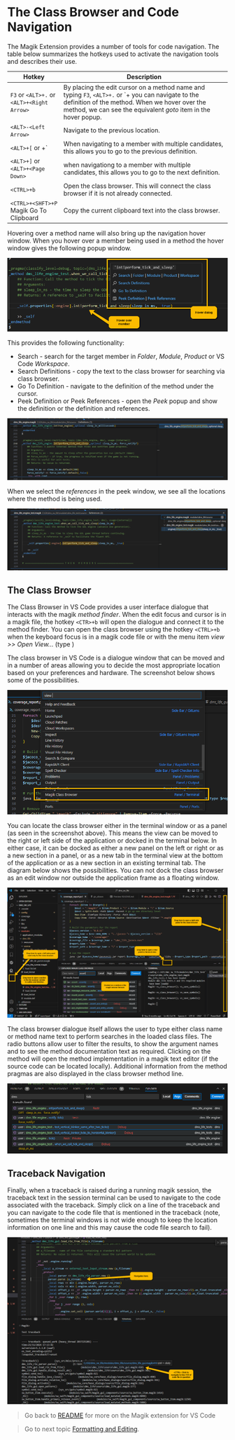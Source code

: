 # The Class Browser and Code Navigation

The Magik Extension provides a number of tools for code navigation.  The table below summarizes the hotkeys used to activate the navigation tools and describes their use.
	
Hotkey | Description
--------|-------------
`F3` or `<ALT>+.` or `<ALT>+<Right Arrow>`| By placing the edit cursor on a method name and typing `F3`, `<ALT>+.` or `<ALT>+<Right Arrow> you can navigate to the definition of the method.  When we hover over the method, we can see the equivalent _goto_ item in the hover popup.
`<ALT>-<Left Arrow>` | Navigate to the previous location.
`<ALT>+[` or <ALT>+<Page Up>` | When navigating to a member with multiple candidates, this allows you to go to the previous definition.
`<ALT>+]` or `<ALT>+<Page Down>` | when navigationg to a member with multiple candidates, this allows you to go to the next definition.
`<CTRL>+b` | Open the class browser.  This will connect the class browser if it is not already connected.
`<CTRL>+<SHFT>+P` Magik Go To Clipboard | Copy the current clipboard text into the class browser.

Hovering over a method name will also bring up the navigation hover window.  When you hover over a member being used in a method the hover window gives the following popup window.

![Hover Over Method](./images/method_call_hover.png)

This provides the following functionality:

* Search - search for the target member in _Folder_, _Module_, _Product_ or VS Code _Workspace_.
* Search Definitions - copy the text to the class browser for searching via class browser.
* Go To Definition - navigate to the definition of the method under the cursor.
* Peek Definition or Peek References - open the _Peek_ popup and show the definition or the definition and references.

![Definition in Peek](./images/definition_in_peek.png)

When we select the _references_ in the peek window, we see all the locations where the method is being used.

![References in Peek](./images/references_in_peek.png)

## The Class Browser

The Class Browser in VS Code provides a user interface dialogue that interacts with the magik _method finder_.  When the edit focus and cursor is in a magik file, the hotkey `<CTR>+b` will open the dialogue and connect it to the method finder.  You can open the class browser using the hotkey `<CTRL>+b` when the keyboard focus is in a magik code file or with the menu item _view >> Open View..._ (type ) 

The class browser in VS Code is a dialogue window that can be moved and in a number of areas allowing you to decide the most appropriate location based on your preferences and hardware.  The screenshot below shows some of the possibilities.

![View Class Browser](./images/view_class_browser.png)

You can locate the class browser either in the terminal window or as a panel (as seen in the screenshot above).  This means the view can be moved to the right or left side of the application or docked in the terminal below.  In either case, it can be docked as either a new panel on the left or right or as a new section in a panel, or as a new tab in the terminal view at the bottom of the application or as a new section in an existing terminal tab.  The diagram below shows the possibilities.  You can not dock the class browser as an edit window nor outside the application frame as a floating window.

![Position Class Browser](./images/position_class_browser.png)

The class browser dialogue itself allows the user to type either class name or method name text to perform searches in the loaded class files.  The radio buttons allow user to filter the results, to show the argument names and to see the method documentation text as required.  Clicking on the method will open the method implementation in a magik text editor (if the source code can be located locally).  Additional information from the method pragmas are also displayed in the class browser method line.

![Position Class Browser](./images/class_browser.png)

## Traceback Navigation

Finally, when a traceback is raised during a running magik session, the traceback text in the session terminal can be used to navigate to the code associated with the traceback.  Simply click on a line of the traceback and you can navigate to the code file that is mentioned in the traceback (note, sometimes the terminal windows is not wide enough to keep the location information on one line and this may cause the code file search to fail).

![Position Class Browser](./images/traceback_navigation.png)

> Go back to [README](../README.md) for more on the Magik extension for VS Code

> Go to next topic [Formatting and Editing](./formatting.md).
